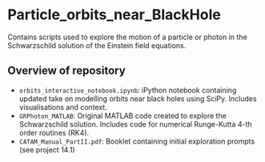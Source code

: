 # Particle_orbits_near_BlackHole

Contains scripts used to explore the motion of a particle or photon in the Schwarzschild solution of the Einstein field equations. 

## Overview of repository
- `orbits_interactive_notebook.ipynb`: iPython notebook containing updated take on modelling orbits near black holes using SciPy. Includes visualisations and context.
- `GRPhoton_MATLAB`: Original MATLAB code created to explore the Schwarzschild solution. Includes code for numerical Runge-Kutta 4-th order routines (RK4).
- `CATAM_Manual_PartII.pdf`: Booklet containing initial exploration prompts (see project 14.1)
